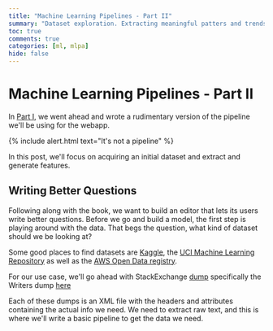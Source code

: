 ```yaml
---
title: "Machine Learning Pipelines - Part II"
summary: "Dataset exploration. Extracting meaningful patters and trends from data"
toc: true
comments: true
categories: [ml, mlpa]
hide: false
---
```

# Machine Learning Pipelines - Part II

In [Part I](https://jsaurabh.dev/ml/mlpa/2020/02/26/ml-pipelines.html), we went ahead and wrote a rudimentary version of the pipeline we'll be using for the webapp. 

{% include alert.html text="It's not a pipeline" %}

In this post, we'll focus on acquiring an initial dataset and extract and generate features.

## Writing Better Questions

Following along with the book, we want to build an editor that lets its users write better questions. Before we go and build a model, the first step is playing around with the data. That begs the question, what kind of dataset should we be looking at?

Some good places to find datasets are [Kaggle](https://www.kaggle.com/datasets), the [UCI Machine Learning Repository](https://archive.ics.uci.edu/ml/index.php) as well as the [AWS Open Data registry](https://registry.opendata.aws/). 

For our use case, we'll go ahead with StackExchange [dump](https://archive.org/download/stackexchange) specifically the Writers dump [here](https://ia800107.us.archive.org/view_archive.php?archive=/27/items/stackexchange/writers.stackexchange.com.7z)

Each of these dumps is an XML file with the headers and attributes containing the actual info we need. We need to extract raw text, and this is where we'll write a basic pipeline to get the data we need.
